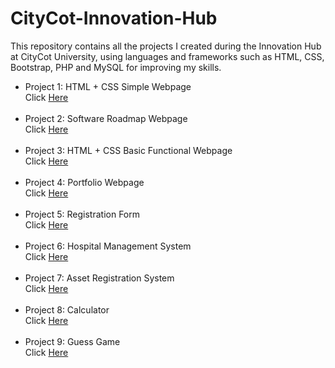 # CityCot-Innovation-Hub
This repository contains all the projects I created during the Innovation Hub at CityCot University, using languages and frameworks such as HTML, CSS, Bootstrap, PHP and MySQL for improving my skills.
<br>
<ul>
  <li> Project 1: HTML + CSS Simple Webpage<br>
  Click <a href="https://github.com/itsfatima1/CityCot-Innovation-Hub/blob/a9ecf4d8375bf0d9fcb56b1adb48708d121b4c4b/Project1.html">Here</a></li><br>
  
  <li> Project 2: Software Roadmap Webpage<br>
  Click <a href="https://github.com/itsfatima1/CityCot-Innovation-Hub/blob/a9ecf4d8375bf0d9fcb56b1adb48708d121b4c4b/Project2.html">Here</a></li><br>
  
  <li> Project 3: HTML + CSS Basic Functional Webpage<br>
  Click <a href="https://github.com/itsfatima1/CityCot-Innovation-Hub/blob/a9ecf4d8375bf0d9fcb56b1adb48708d121b4c4b/Project3.html">Here</a></li><br>
  
  <li> Project 4: Portfolio Webpage<br> 
  Click <a href="https://github.com/itsfatima1/CityCot-Innovation-Hub/tree/0337d824f17ce33bf48c045e07a5bf4a130cb8e0/Project4">Here</a></li><br>
  
  <li> Project 5: Registration Form<br>
  Click <a href="https://github.com/itsfatima1/CityCot-Innovation-Hub/tree/a9ecf4d8375bf0d9fcb56b1adb48708d121b4c4b/Project5">Here</a></li><br>

  <li> Project 6: Hospital Management System<br>
  Click <a href="https://github.com/itsfatima1/CityCot-Innovation-Hub/tree/44642c3205273a9094aab0186ea495837b88a71e/Project%206/Project%206">Here</a></li><br>

  <li> Project 7: Asset Registration System<br>
  Click <a href="https://github.com/itsfatima1/CityCot-Innovation-Hub/tree/d8d3c273d7589c5048b29c0220e5573ed866d596/Project%207/LastProject">Here</a></li><br>

  <li> Project 8: Calculator<br>
  Click <a href="(https://github.com/itsfatima1/CityCot-Innovation-Hub/tree/main/Calculator/JS%20Project-1)">Here</a></li><br>

  <li> Project 9: Guess Game<br>
  Click <a href="[(https://github.com/itsfatima1/CityCot-Innovation-Hub/tree/main/Calculator/JS%20Project-1)]">Here</a></li><br>

</ul>
